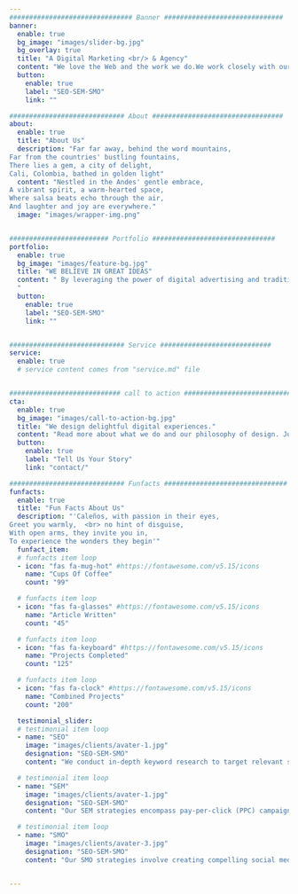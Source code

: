 ```yaml
---
############################### Banner ##############################
banner:
  enable: true
  bg_image: "images/slider-bg.jpg"
  bg_overlay: true
  title: "A Digital Marketing <br/> & Agency"
  content: "We love the Web and the work we do.We work closely with our clients to deliver  the best possible solutions for their needs"
  button:
    enable: true
    label: "SEO-SEM-SMO"
    link: ""

############################# About #################################
about:
  enable: true
  title: "About Us"
  description: "Far far away, behind the word mountains,
Far from the countries' bustling fountains,
There lies a gem, a city of delight,
Cali, Colombia, bathed in golden light"
  content: "Nestled in the Andes' gentle embrace,
A vibrant spirit, a warm-hearted space,
Where salsa beats echo through the air,
And laughter and joy are everywhere."
  image: "images/wrapper-img.png"


######################### Portfolio ###############################
portfolio:
  enable: true
  bg_image: "images/feature-bg.jpg"
  title: "WE BELIEVE IN GREAT IDEAS"
  content: " By leveraging the power of digital advertising and traditional media, we tailor our strategies to reach the right audience at the right time. Data-driven analytics guide our decisions, enabling us to measure campaign performance, optimize results, and maximize return on investment.
  "
  button:
    enable: true
    label: "SEO-SEM-SMO"
    link: ""


############################# Service ############################
service:
  enable: true
  # service content comes from "service.md" file


############################ call to action ###########################
cta:
  enable: true
  bg_image: "images/call-to-action-bg.jpg"
  title: "We design delightful digital experiences."
  content: "Read more about what we do and our philosophy of design. Judge for yourself The work and results <br> Amazing."
  button:
    enable: true
    label: "Tell Us Your Story"
    link: "contact/"

############################# Funfacts ###############################
funfacts:
  enable: true
  title: "Fun Facts About Us"
  description: "'Caleños, with passion in their eyes,
Greet you warmly,  <br> no hint of disguise,
With open arms, they invite you in,
To experience the wonders they begin'"
  funfact_item:
  # funfacts item loop
  - icon: "fas fa-mug-hot" #https://fontawesome.com/v5.15/icons
    name: "Cups Of Coffee"
    count: "99"

  # funfacts item loop
  - icon: "fas fa-glasses" #https://fontawesome.com/v5.15/icons
    name: "Article Written"
    count: "45"

  # funfacts item loop
  - icon: "fas fa-keyboard" #https://fontawesome.com/v5.15/icons
    name: "Projects Completed"
    count: "125"

  # funfacts item loop
  - icon: "fas fa-clock" #https://fontawesome.com/v5.15/icons
    name: "Combined Projects"
    count: "200"

  testimonial_slider:
  # testimonial item loop
  - name: "SEO"
    image: "images/clients/avater-1.jpg"
    designation: "SEO-SEM-SMO"
    content: "We conduct in-depth keyword research to target relevant search terms, and then optimize website content, meta tags, and URLs to enhance search engine crawlability and relevance."

  # testimonial item loop
  - name: "SEM"
    image: "images/clients/avater-1.jpg"
    designation: "SEO-SEM-SMO"
    content: "Our SEM strategies encompass pay-per-click (PPC) campaigns on platforms like Google Ads and Bing Ads."

  # testimonial item loop
  - name: "SMO"
    image: "images/clients/avater-3.jpg"
    designation: "SEO-SEM-SMO"
    content: "Our SMO strategies involve creating compelling social media content, growing followership, and fostering meaningful interactions with users.."


---
```

